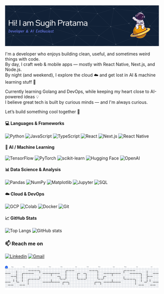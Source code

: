 
![hi there](./src/github-header.png)

I'm a developer who enjoys building clean, useful, and sometimes weird things with code.  
By day, I craft web & mobile apps — mostly with React Native, Next.js, and Node.js.  
By night (and weekend), I explore the cloud ☁️ and get lost in AI & machine learning stuff 🤖

Currently learning Golang and DevOps, while keeping my heart close to AI-powered ideas 💡  
I believe great tech is built by curious minds — and I'm always curious.

Let’s build something cool together 🚀

#### 💻 Languages & Frameworks
![Python](https://img.shields.io/badge/-Python-3776AB?style=flat&logo=python&logoColor=white)
![JavaScript](https://img.shields.io/badge/-JavaScript-F7DF1E?style=flat&logo=javascript&logoColor=black)
![TypeScript](https://img.shields.io/badge/-TypeScript-3178C6?style=flat&logo=typescript&logoColor=white)
![React](https://img.shields.io/badge/-React-20232A?style=flat&logo=react)
![Next.js](https://img.shields.io/badge/-Next.js-black?style=flat&logo=next.js)
![React Native](https://img.shields.io/badge/-React%20Native-61DAFB?style=flat&logo=react&logoColor=black)


#### 🧠 AI / Machine Learning
![TensorFlow](https://img.shields.io/badge/-TensorFlow-FF6F00?style=flat&logo=tensorflow&logoColor=white)
![PyTorch](https://img.shields.io/badge/-PyTorch-EE4C2C?style=flat&logo=pytorch&logoColor=white)
![scikit-learn](https://img.shields.io/badge/-scikit--learn-F7931E?style=flat&logo=scikit-learn&logoColor=white)
![Hugging Face](https://img.shields.io/badge/-HuggingFace-FFD21F?style=flat&logo=hugging-face&logoColor=black)
![OpenAI](https://img.shields.io/badge/-OpenAI-412991?style=flat&logo=openai&logoColor=white)

#### 📊 Data Science & Analysis
![Pandas](https://img.shields.io/badge/-Pandas-150458?style=flat&logo=pandas)
![NumPy](https://img.shields.io/badge/-NumPy-013243?style=flat&logo=numpy)
![Matplotlib](https://img.shields.io/badge/-Matplotlib-11557C?style=flat&logo=matplotlib&logoColor=white)
![Jupyter](https://img.shields.io/badge/-Jupyter-F37626?style=flat&logo=jupyter&logoColor=white)
![SQL](https://img.shields.io/badge/-SQL-4479A1?style=flat&logo=mysql&logoColor=white)

#### ☁️ Cloud & DevOps
![GCP](https://img.shields.io/badge/-Google%20Cloud-4285F4?style=flat&logo=google-cloud&logoColor=white)
![Colab](https://img.shields.io/badge/-Colab-F9AB00?style=flat&logo=googlecolab&logoColor=white)
![Docker](https://img.shields.io/badge/-Docker-2496ED?style=flat&logo=docker&logoColor=white)
![Git](https://img.shields.io/badge/-Git-F05032?style=flat&logo=git&logoColor=white)

#### 📈 GitHub Stats

![Top Langs](https://github-readme-stats.vercel.app/api/top-langs/?username=ugisugih&layout=compact&theme=tokyonight)
![GitHub stats](https://github-readme-stats.vercel.app/api?username=ugisugih&hide=prs&show_icons=true&theme=tokyonight&hide_rank=true)

### 📫 Reach me on
[![Linkedin](https://skillicons.dev/icons?i=linkedin)](https://linkedin.com/in/sugih-pratama-nugraha)
[![Gmail](https://skillicons.dev/icons?i=gmail)](mailto:sugihpratamas@gmail.com)



###

<picture>
  <source media="(prefers-color-scheme: dark)" srcset="https://raw.githubusercontent.com/ugisugih/ugisugih/output/pacman-contribution-graph-dark.svg">
  <source media="(prefers-color-scheme: light)" srcset="https://raw.githubusercontent.com/ugisugih/ugisugih/output/pacman-contribution-graph.svg">
  <img alt="pacman contribution graph" src="https://raw.githubusercontent.com/ugisugih/ugisugih/output/pacman-contribution-graph.svg">
</picture>

###
